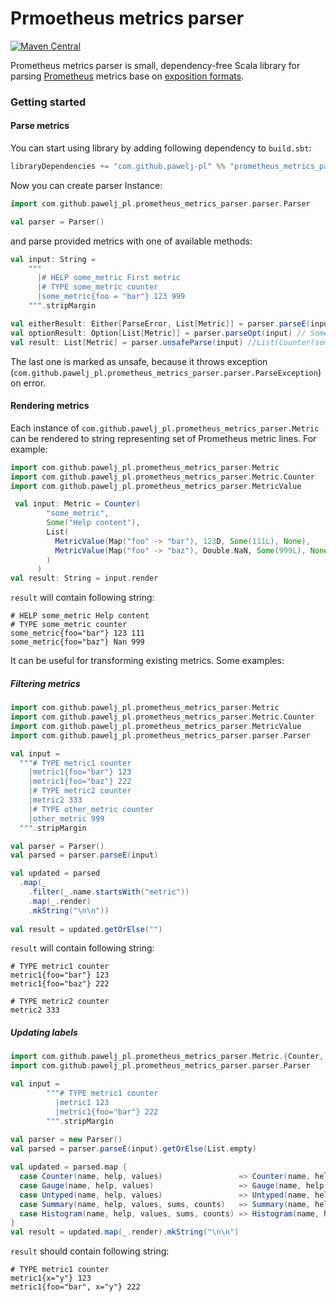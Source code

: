 # Prmoetheus metrics parser

[![Maven Central](https://img.shields.io/maven-central/v/com.github.pawelj-pl/prometheus_metrics_parser_2.13.svg)](https://img.shields.io/maven-central/v/com.github.pawelj-pl/prometheus_metrics_parser_2.13.svg)

Prometheus metrics parser is small, dependency-free Scala library for parsing [Prometheus](https://prometheus.io/) metrics base on [exposition formats](https://prometheus.io/docs/instrumenting/exposition_formats/).

### Getting started

#### Parse metrics
You can start using library by adding  following dependency to `build.sbt`:
```scala
libraryDependencies += "com.github.pawelj-pl" %% "prometheus_metrics_parser" % "<libraryVersion>"
``` 

Now you can create parser Instance:

```scala
import com.github.pawelj_pl.prometheus_metrics_parser.parser.Parser

val parser = Parser()
```

and parse provided metrics with one of available methods:

```scala
val input: String =
    """
      |# HELP some_metric First metric
      |# TYPE some_metric counter
      |some_metric{foo = "bar"} 123 999
    """.stripMargin

val eitherResult: Either[ParseError, List[Metric]] = parser.parseE(input) // Right(List(Counter(some_metric,Some(First metric),List(MetricValue(Map(foo -> bar),123.0,Some(999),None)))))
val optionResult: Option[List[Metric]] = parser.parseOpt(input) // Some(List(Counter(some_metric,Some(First metric),List(MetricValue(Map(foo -> bar),123.0,Some(999),None)))))
val result: List[Metric] = parser.unsafeParse(input) //List(Counter(some_metric,Some(First metric),List(MetricValue(Map(foo -> bar),123.0,Some(999),None)))) 
```

The last one is marked as unsafe, because it throws exception (`com.github.pawelj_pl.prometheus_metrics_parser.parser.ParseException`) on error.

#### Rendering metrics
Each instance of `com.github.pawelj_pl.prometheus_metrics_parser.Metric` can be rendered to string representing set of Prometheus metric lines. For example:

```scala
import com.github.pawelj_pl.prometheus_metrics_parser.Metric
import com.github.pawelj_pl.prometheus_metrics_parser.Metric.Counter
import com.github.pawelj_pl.prometheus_metrics_parser.MetricValue

 val input: Metric = Counter(
        "some_metric",
        Some("Help content"),
        List(
          MetricValue(Map("foo" -> "bar"), 123D, Some(111L), None),
          MetricValue(Map("foo" -> "baz"), Double.NaN, Some(999L), None)
        )
      )
val result: String = input.render
```

`result` will contain following string:

```
# HELP some_metric Help content
# TYPE some_metric counter
some_metric{foo="bar"} 123 111
some_metric{foo="baz"} Nan 999
```

It can be useful for transforming existing metrics. Some examples:

##### Filtering metrics

```scala
import com.github.pawelj_pl.prometheus_metrics_parser.Metric
import com.github.pawelj_pl.prometheus_metrics_parser.Metric.Counter
import com.github.pawelj_pl.prometheus_metrics_parser.MetricValue
import com.github.pawelj_pl.prometheus_metrics_parser.parser.Parser

val input =
  """# TYPE metric1 counter
    |metric1{foo="bar"} 123
    |metric1{foo="baz"} 222
    |# TYPE metric2 counter
    |metric2 333
    |# TYPE other_metric counter
    |other_metric 999
  """.stripMargin

val parser = Parser()
val parsed = parser.parseE(input)

val updated = parsed
  .map(_
    .filter(_.name.startsWith("metric"))
    .map(_.render)
    .mkString("\n\n"))
    
val result = updated.getOrElse("")
```

`result` will contain following string:

```
# TYPE metric1 counter
metric1{foo="bar"} 123
metric1{foo="baz"} 222

# TYPE metric2 counter
metric2 333
```

##### Updating labels

```scala
import com.github.pawelj_pl.prometheus_metrics_parser.Metric.{Counter, Gauge, Histogram, Summary, Untyped}
import com.github.pawelj_pl.prometheus_metrics_parser.parser.Parser

val input =
        """# TYPE metric1 counter
          |metric1 123
          |metric1{foo="bar"} 222
        """.stripMargin
        
val parser = new Parser()
val parsed = parser.parseE(input).getOrElse(List.empty)

val updated = parsed.map {
  case Counter(name, help, values)                 => Counter(name, help, values.map(v => v.copy(labels = v.labels + ("x" -> "y"))))
  case Gauge(name, help, values)                   => Gauge(name, help, values.map(v => v.copy(labels = v.labels + ("x" -> "y"))))
  case Untyped(name, help, values)                 => Untyped(name, help, values.map(v => v.copy(labels = v.labels + ("x" -> "y"))))
  case Summary(name, help, values, sums, counts)   => Summary(name, help, values.map(v => v.copy(labels = v.labels + ("x" -> "y"))), sums, counts)
  case Histogram(name, help, values, sums, counts) => Histogram(name, help, values.map(v => v.copy(labels = v.labels + ("x" -> "y"))), sums, counts)
}
val result = updated.map(_.render).mkString("\n\n")
```

`result` should contain following string:

```
# TYPE metric1 counter
metric1{x="y"} 123
metric1{foo="bar", x="y"} 222
```
